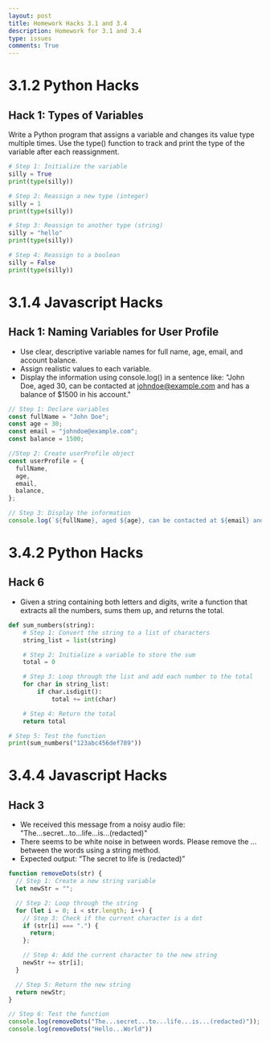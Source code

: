```yaml
---
layout: post
title: Homework Hacks 3.1 and 3.4
description: Homework for 3.1 and 3.4
type: issues
comments: True
---
```


# 3.1.2 Python Hacks

## Hack 1: Types of Variables

Write a Python program that assigns a variable and changes its value type multiple times. Use the type() function to track and print the type of the variable after each reassignment.

```python
# Step 1: Initialize the variable
silly = True
print(type(silly))

# Step 2: Reassign a new type (integer)
silly = 1
print(type(silly))

# Step 3: Reassign to another type (string)
silly = "hello"
print(type(silly))

# Step 4: Reassign to a boolean
silly = False
print(type(silly))
```

# 3.1.4 Javascript Hacks

## Hack 1: Naming Variables for User Profile

- Use clear, descriptive variable names for full name, age, email, and account balance.
- Assign realistic values to each variable.
- Display the information using console.log() in a sentence like: "John Doe, aged 30, can be contacted at johndoe@example.com and has a balance of $1500 in his account."

```javascript
// Step 1: Declare variables
const fullName = "John Doe";
const age = 30;
const email = "johndoe@example.com";
const balance = 1500;

//Step 2: Create userProfile object
const userProfile = {
  fullName,
  age,
  email,
  balance,
};

// Step 3: Display the information
console.log(`${fullName}, aged ${age}, can be contacted at ${email} and has a balance of $${balance} in his account.`);
```

# 3.4.2 Python Hacks

## Hack 6
- Given a string containing both letters and digits, write a function that extracts all the numbers, sums them up, and returns the total.

```python
def sum_numbers(string):
    # Step 1: Convert the string to a list of characters
    string_list = list(string)

    # Step 2: Initialize a variable to store the sum
    total = 0

    # Step 3: Loop through the list and add each number to the total
    for char in string_list:
        if char.isdigit():
            total += int(char)

    # Step 4: Return the total
    return total

# Step 5: Test the function
print(sum_numbers("123abc456def789"))
```

# 3.4.4 Javascript Hacks

## Hack 3

- We received this message from a noisy audio file: "The...secret...to...life...is...(redacted)"
- There seems to be white noise in between words. Please remove the ... between the words using a string method.
- Expected output: “The secret to life is (redacted)”

```javascript
function removeDots(str) {
  // Step 1: Create a new string variable
  let newStr = "";

  // Step 2: Loop through the string
  for (let i = 0; i < str.length; i++) {
    // Step 3: Check if the current character is a dot
    if (str[i] === ".") {
      return;
    };

    // Step 4: Add the current character to the new string
    newStr += str[i];
  }

  // Step 5: Return the new string
  return newStr;
}

// Step 6: Test the function
console.log(removeDots("The...secret...to...life...is...(redacted)"));
console.log(removeDots("Hello...World"))
```
